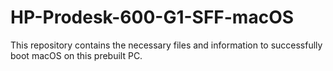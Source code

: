 # HP-Prodesk-600-G1-SFF-macOS
This repository contains the necessary files and information to successfully boot macOS on this prebuilt PC. 
